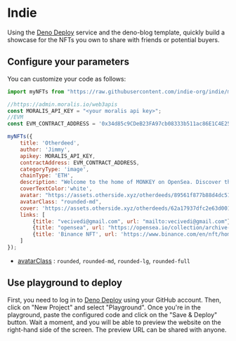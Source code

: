 # Indie

Using the [Deno Deploy](https://deno.com/deploy) service and the deno-blog template, quickly build a showcase for the NFTs you own to share with friends or potential buyers.

## Configure your parameters

You can customize your code as follows:

```js
import myNFTs from "https://raw.githubusercontent.com/indie-org/indie/main/NFTs/NFTs.tsx";

//https://admin.moralis.io/web3apis
const MORALIS_API_KEY = "<your moralis api key>";
//EVM
const EVM_CONTRACT_ADDRESS = '0x34d85c9CDeB23FA97cb08333b511ac86E1C4E258';

myNFTs({
    title: 'Otherdeed',
    author: 'Jimmy',
    apikey: MORALIS_API_KEY,
    contractAddress: EVM_CONTRACT_ADDRESS,
    categoryType: 'image',
    chainType: 'ETH',
    description: "Welcome to the home of MONKEY on OpenSea. Discover the best items in this collection.",
    coverTextColor:'white',
    avatar: "https://assets.otherside.xyz/otherdeeds/89561f877b88d4dc51bad965cf6a854970738d640e7910c4ca7bd11d75608a0e.jpg",
    avatarClass: "rounded-md",
    cover: 'https://assets.otherside.xyz/otherdeeds/62a17937dfc2e63d001599d85d1ad96c3cb86683b31dd6d9e12de55d96088b1c.jpg',
    links: [
        {title: "vecivedi@gmail.com", url: "mailto:vecivedi@gmail.com"},
        {title: "opensea", url: "https://opensea.io/collection/archive-of-peaceminusone-2016/drop"},
        {title: 'Binance NFT', url: 'https://www.binance.com/en/nft/home'}
    ]
});
```
* [avatarClass](https://tailwindcss.com/docs/border-radius#rounding-corners-separately) : `rounded`, `rounded-md`, `rounded-lg`, `rounded-full`

## Use playground to deploy

First, you need to log in to [Deno Deploy](https://deno.com/deploy) using your GitHub account. Then, click on "New Project" and select "Playground". Once you're in the playground, paste the configured code and click on the "Save & Deploy" button. Wait a moment, and you will be able to preview the website on the right-hand side of the screen. The preview URL can be shared with anyone.
